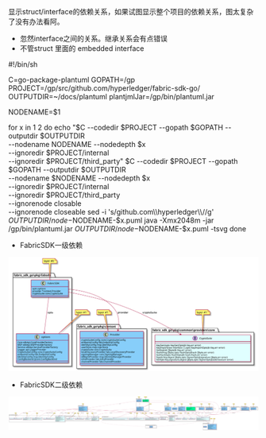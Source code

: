 显示struct/interface的依赖关系，如果试图显示整个项目的依赖关系，图太复杂了没有办法看阿。

- 忽然interface之间的关系。继承关系会有点错误
- 不管struct 里面的 embedded interface

#!/bin/sh

C=go-package-plantuml
GOPATH=/gp
PROJECT=/gp/src/github.com/hyperledger/fabric-sdk-go/
OUTPUTDIR=~/docs/plantuml
plantjmlJar=/gp/bin/plantuml.jar

NODENAME=$1

for x in 1 2
do
    echo "$C --codedir $PROJECT --gopath $GOPATH --outputdir $OUTPUTDIR \
         --nodename NODENAME --nodedepth $x \
         --ignoredir $PROJECT/internal \
         --ignoredir $PROJECT/third_party"
    $C --codedir $PROJECT --gopath $GOPATH --outputdir $OUTPUTDIR \
        --nodename $NODENAME --nodedepth $x \
        --ignoredir $PROJECT/internal \
        --ignoredir $PROJECT/third_party \
        --ignorenode closable \
        --ignorenode closeable
    sed -i 's/github.com\\\\hyperledger\\\\//g' $OUTPUTDIR/node-$NODENAME-$x.puml
    java -Xmx2048m -jar /gp/bin/plantuml.jar $OUTPUTDIR/node-$NODENAME-$x.puml -tsvg
done



- FabricSDK一级依赖

![一级依赖](docs/images/node-FabricSDK-1.svg)

- FabricSDK二级依赖

![二级依赖](docs/images/node-FabricSDK-2.svg)
